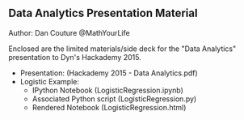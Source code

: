 ## Data Analytics Presentation Material

Author: Dan Couture
@MathYourLife

Enclosed are the limited materials/side deck for the "Data Analytics"
presentation to Dyn's Hackademy 2015.


* Presentation: (Hackademy 2015 - Data Analytics.pdf)
* Logistic Example:
    * IPython Notebook (LogisticRegression.ipynb)
    * Associated Python script (LogisticRegression.py)
    * Rendered Notebook (LogisticRegression.html)
